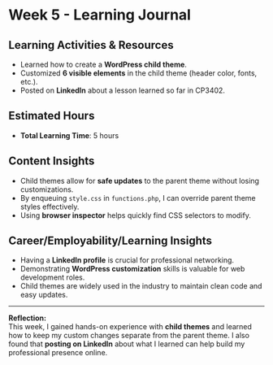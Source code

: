 # Week 5 - Learning Journal

## Learning Activities & Resources
- Learned how to create a **WordPress child theme**.
- Customized **6 visible elements** in the child theme (header color, fonts, etc.).
- Posted on **LinkedIn** about a lesson learned so far in CP3402.

## Estimated Hours
- **Total Learning Time**: 5 hours

## Content Insights
- Child themes allow for **safe updates** to the parent theme without losing customizations.
- By enqueuing `style.css` in `functions.php`, I can override parent theme styles effectively.
- Using **browser inspector** helps quickly find CSS selectors to modify.

## Career/Employability/Learning Insights
- Having a **LinkedIn profile** is crucial for professional networking.
- Demonstrating **WordPress customization** skills is valuable for web development roles.
- Child themes are widely used in the industry to maintain clean code and easy updates.

---
**Reflection:**  
This week, I gained hands-on experience with **child themes** and learned how to keep my custom changes separate from the parent theme. I also found that **posting on LinkedIn** about what I learned can help build my professional presence online.
